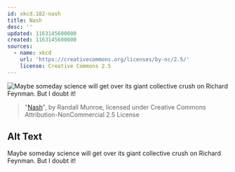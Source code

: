 ```yaml
---
id: xkcd.182-nash
title: Nash
desc: ''
updated: 1163145600000
created: 1163145600000
sources:
  - name: xkcd
    url: 'https://creativecommons.org/licenses/by-nc/2.5/'
    license: Creative Commons 2.5
---
```

![Maybe someday science will get over its giant collective crush on Richard Feynman.  But I doubt it!](https://imgs.xkcd.com/comics/nash.png)
> "[Nash](https://xkcd.com/182/)", by Randall Munroe, licensed under Creative Commons Attribution-NonCommercial 2.5 License

## Alt Text
Maybe someday science will get over its giant collective crush on Richard Feynman.  But I doubt it!
